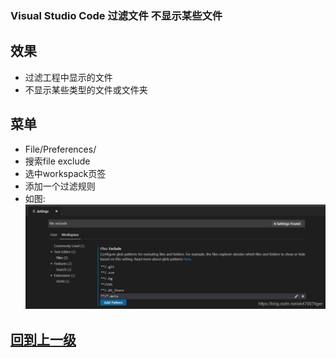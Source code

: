 ### Visual Studio Code 过滤文件 不显示某些文件

## 效果

+ 过滤工程中显示的文件
+ 不显示某些类型的文件或文件夹

## 菜单

+ File/Preferences/
+ 搜索file exclude
+ 选中workspack页签
+ 添加一个过滤规则
+ 如图:
![过滤图](20190716110332549.png)





## [回到上一级](index.md)
